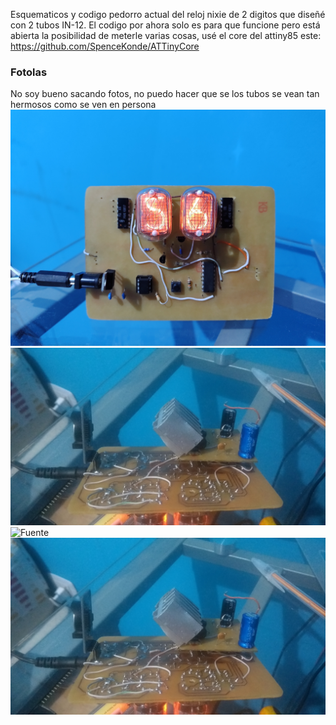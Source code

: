  Esquematicos y codigo pedorro actual del reloj nixie de 2 digitos que diseñé con 2 tubos IN-12.
 El codigo por ahora solo es para que funcione pero está abierta la posibilidad de meterle varias cosas, usé el core del attiny85 este: https://github.com/SpenceKonde/ATTinyCore
### Fotolas
No soy bueno sacando fotos, no puedo hacer que se los tubos se vean tan hermosos como se ven en persona
![Frente](ext/frente.jpg "Foto del frente")
![Atras](ext/b.jpg)
![Fuente](ext/fuente.jpg "Foto de la fuente")
![Atras](ext/b2.jpg)
